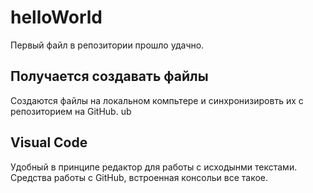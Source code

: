# helloWorld

Первый файл в репозитории
прошло удачно. 
## Получается создавать файлы 
Создаются файлы на локальном компьтере и синхронизировть их с репозиторием на GitHub.
ub
## Visual Code
Удобный в принципе редактор для работы с исходынми текстами. Средства работы с GitHub, встроенная консольи все такое. 